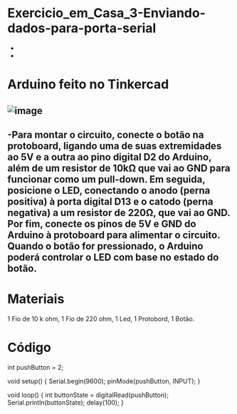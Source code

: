 # Exercicio_em_Casa_3-Enviando-dados-para-porta-serial
-
-
# Arduino feito no Tinkercad
![image](https://github.com/user-attachments/assets/47eae7e9-22ea-42b0-b326-15d0d9faf104)
-
-Para montar o circuito, conecte o botão na protoboard, ligando uma de suas extremidades ao 5V e a outra ao pino digital D2 do Arduino, além de um resistor de 10kΩ que vai ao GND para funcionar como um pull-down.
Em seguida, posicione o LED, conectando o anodo (perna positiva) à porta digital D13 e o catodo (perna negativa) a um resistor de 220Ω, que vai ao GND.
Por fim, conecte os pinos de 5V e GND do Arduino à protoboard para alimentar o circuito. Quando o botão for pressionado, o Arduino poderá controlar o LED com base no estado do botão.
-
# Materiais
1 Fio de 10 k ohm,
1 Fio de 220 ohm,
1 Led,
1 Protobord,
1 Botão.

# Código
int pushButton = 2;

void setup() {
  Serial.begin(9600);
  pinMode(pushButton, INPUT);
}

void loop() {
  int buttonState = digitalRead(pushButton);
  Serial.println(buttonState);
  delay(100);
}
